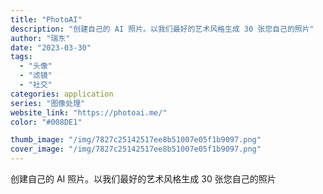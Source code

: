```yaml
---
title: "PhotoAI"
description: "创建自己的 AI 照片。以我们最好的艺术风格生成 30 张您自己的照片"
author: "瑞东"
date: "2023-03-30"
tags:
  - "头像"
  - "滤镜"
  - "社交"
categories: application
series: "图像处理"
website_link: "https://photoai.me/"
color: "#008DE1"

thumb_image: "/img/7827c25142517ee8b51007e05f1b9097.png"
cover_image: "/img/7827c25142517ee8b51007e05f1b9097.png"
---
```


创建自己的 AI 照片。以我们最好的艺术风格生成 30 张您自己的照片